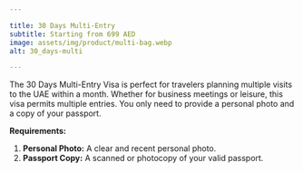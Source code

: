 ```yaml
---

title: 30 Days Multi-Entry
subtitle: Starting from 699 AED
image: assets/img/product/multi-bag.webp
alt: 30_days-multi

---
```


The 30 Days Multi-Entry Visa is perfect for travelers planning multiple visits to the UAE within a month. Whether for business meetings or leisure, this visa permits multiple entries. You only need to provide a personal photo and a copy of your passport.

**Requirements:**
1. **Personal Photo:** A clear and recent personal photo.
2. **Passport Copy:** A scanned or photocopy of your valid passport.
